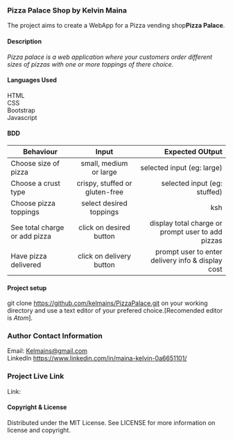 ### **Pizza Palace Shop** by Kelvin Maina
The project aims to create a WebApp for a Pizza vending shop**Pizza Palace**.


#### **Description**
_Pizza palace is  a web application where your customers order different sizes of pizzas with one or more toppings of there choice._

#### **Languages Used**
HTML <br>
CSS <br>
Bootstrap <br>
Javascript

#### **BDD**
| Behaviour            | Input                | Expected OUtput  |
| ---------------------|:--------------------:| ----------------:|
| Choose size of pizza | small, medium or large | selected input (eg: large) |
| Choose a crust type  | crispy, stuffed or gluten-free |  selected input (eg: stuffed) |
| Choose pizza toppings| select desired toppings |    ksh |
| See total charge or add pizza | click on desired button | display total charge or prompt user to add pizzas |
| Have pizza delivered | click on delivery button | prompt user to enter delivery info & display cost |


#### **Project setup**
git clone https://github.com/kelmains/PizzaPalace.git on your working directory and use a text editor of your prefered choice.[Recomended editor is _Atom_].

### **Author Contact Information**
Email: Kelmains@gmail.com <br>
LinkedIn https://www.linkedin.com/in/maina-kelvin-0a6651101/

### **Project Live Link**
Link:

#### **Copyright & License**
Distributed under the MIT License. See LICENSE for more information on license and copyright.
